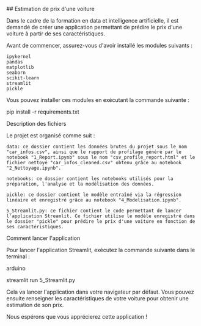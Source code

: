 ## Estimation de prix d'une voiture

Dans le cadre de la formation en data et intelligence artificielle, il est demandé de créer une application permettant de prédire le prix d'une voiture à partir de ses caractéristiques.

Avant de commencer, assurez-vous d'avoir installé les modules suivants :

    ipykernel
    pandas
    matplotlib
    seaborn
    scikit-learn
    streamlit
    pickle

Vous pouvez installer ces modules en exécutant la commande suivante :

pip install -r requirements.txt

Description des fichiers

Le projet est organisé comme suit :

    data: ce dossier contient les données brutes du projet sous le nom "car_infos.csv", ainsi que le rapport de profilage généré par le notebook "1_Report.ipynb" sous le nom "csv_profile_report.html" et le fichier nettoyé "car_infos_cleaned.csv" obtenu grâce au notebook "2_Nettoyage.ipynb".

    notebooks: ce dossier contient les notebooks utilisés pour la préparation, l'analyse et la modélisation des données.

    pickle: ce dossier contient le modèle entraîné via la régression linéaire et enregistré grâce au notebook "4_Modelisation.ipynb".

    5_Streamlit.py: ce fichier contient le code permettant de lancer l'application Streamlit. Ce fichier utilise le modèle enregistré dans le dossier "pickle" pour prédire le prix d'une voiture en fonction de ses caractéristiques.

Comment lancer l'application

Pour lancer l'application Streamlit, exécutez la commande suivante dans le terminal :

arduino

streamlit run 5_Streamlit.py

Cela va lancer l'application dans votre navigateur par défaut. Vous pouvez ensuite renseigner les caractéristiques de votre voiture pour obtenir une estimation de son prix.

Nous espérons que vous apprécierez cette application !